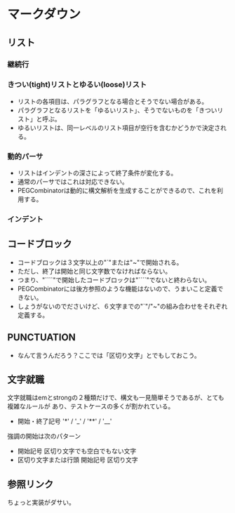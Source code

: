 # マークダウン
## リスト

### 継続行

### きつい(tight)リストとゆるい(loose)リスト

* リストの各項目は、パラグラフとなる場合とそうでない場合がある。
* パラグラフとなるリストを「ゆるいリスト」、そうでないものを「きついリスト」と呼ぶ。
* ゆるいリストは、同一レベルのリスト項目が空行を含むかどうかで決定される。

### 動的パーサ

* リストはインデントの深さによって終了条件が変化する。
* 通常のパーサではこれは対応できない。
* PEGCombinatorは動的に構文解析を生成することができるので、これを利用する。

### インデント

## コードブロック

* コードブロックは３文字以上の"\`"または"\~"で開始される。
* ただし、終了は開始と同じ文字数でなければならない。
* つまり、"\````"で開始したコードブロックは"\````"でないと終わらない。
* PEGCombinatorには後方参照のような機能はないので、うまいこと定義できない。
* しょうがないのでださいけど、６文字までの"\`"/"\~"の組み合わせをそれぞれ定義する。

## PUNCTUATION

* なんて言うんだろう？ここでは「区切り文字」とでもしておこう。

## 文字就職

文字就職はemとstrongの２種類だけで、構文も一見簡単そうであるが、とても複雑なルールが
あり、テストケースの多くが割かれている。

* 開始・終了記号 '\*' / '\_' / '\*\*' / '\_\_'

強調の開始は次のパターン

* 開始記号 区切り文字でも空白でもない文字
* 区切り文字または行頭 開始記号 区切り文字

## 参照リンク

ちょっと実装がダサい。
 